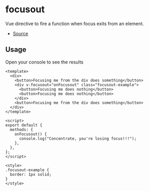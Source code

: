 # focusout

Vue directive to fire a function when focus exits from an element.

- [Source](https://github.com/AustinGil/vuetensils/blob/master/src/directives/focusout.js)

## Usage

Open your console to see the results

```vue live
<template>
  <div>
    <button>Focusing me from the div does something</button>
    <div v-focusout="onFocusout" class="focusout-example">
      <button>Focusing me does nothing</button>
      <button>Focusing me does nothing</button>
    </div>
    <button>Focusing me from the div does something</button>
  </div>
</template>

<script>
export default {
  methods: {
    onFocusout() {
      console.log("Concentrate, you're losing focus!!!");
    },
  },
};
</script>

<style>
.focusout-example {
  border: 1px solid;
}
</style>
```
